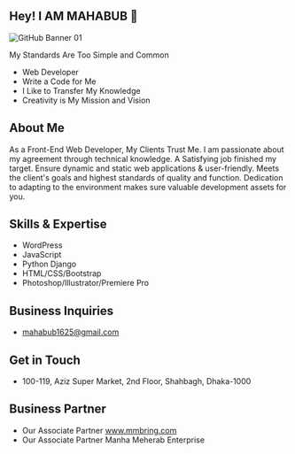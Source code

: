 ## Hey! I AM MAHABUB 👋

![GitHub Banner 01](https://github.com/Mahabub-bd-com/Mahabub-bd-com/assets/162690116/a2426f1d-aaa8-471e-928c-bfe7d6a44deb)

My Standards Are Too Simple and Common

- Web Developer
- Write a Code for Me
- I Like to Transfer My Knowledge
- Creativity is My Mission and Vision

## About Me
As a Front-End Web Developer, My Clients Trust Me. I am passionate about my agreement through technical knowledge. A Satisfying job finished my target. Ensure dynamic and static web applications & user-friendly. Meets the client's goals and highest standards of quality and function. Dedication to adapting to the environment makes sure valuable development assets for you.

## Skills & Expertise
- WordPress
- JavaScript
- Python Django
- HTML/CSS/Bootstrap
- Photoshop/Illustrator/Premiere Pro

## Business Inquiries
- mahabub1625@gmail.com

## Get in Touch
- 100-119, Aziz Super Market, 2nd Floor, Shahbagh, Dhaka-1000

## Business Partner
- Our Associate Partner www.mmbring.com
- Our Associate Partner Manha Meherab Enterprise



